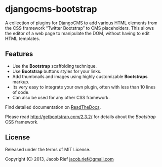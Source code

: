 djangocms-bootstrap
===================

A collection of plugins for DjangoCMS to add various HTML elements from the CSS framework
“Twitter Bootstrap” to CMS placeholders. This allows the editor of a web page to manipulate the DOM,
without having to edit HTML templates.

Features
--------
* Use the **Bootstrap** scaffolding technique.
* Use **Bootstrap** buttons styles for your links.
* Add thumbnails and images using highly customizable **Bootstraps** markup.
* Its very easy to integrate your own plugin, often with less than 10 lines of code.
* Can also be used for any other CSS framework.

Find detailed documentation on [ReadTheDocs](http://djangocms-bootstrap.readthedocs.org/en/latest/).

Please read http://getbootstrap.com/2.3.2/ for details about the *Bootstrap* CSS framework.

License
-------
Released under the terms of MIT License.

Copyright (C) 2013, Jacob Rief <jacob.rief@gmail.com>
